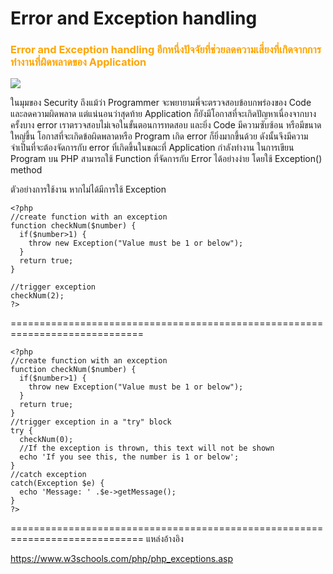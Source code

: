 # Error and Exception handling  

### <span style="color: orange">  Error and Exception handling อีกหนึ่งปัจจัยที่ช่วยลดความเสี่ยงที่เกิดจากการทำงานที่ผิดพลาดของ Application   </span>

![](img/err0.jpg)

ในมุมของ Security ถึงแม้ว่า Programmer จะพยายามพี่จะตรวจสอบข้อบกพร่องของ Code และลดความผิดพลาด แต่แน่นอนว่าสุดท้าย Application ก็ยังมีโอกาสที่จะเกิดปัญหาเนื่องจากบางครั้งบาง error เราตรวจสอบไม่เจอในขั้นตอนการทดสอบ และยิ่ง Code มีความซับซ้อน หรือมีขนาดใหญ่ขึ้น โอกาสที่จะเกิดข้อผิดพลาดหรือ Program เกิด  error ก็ยิ่งมากขึ้นด้วย ดังนั้นจึงมีความจำเป็นที่จะต้องจัดการกับ error ทิ่เกิดขึ้นในขณะที่ Application กำลังทำงาน ในการเขียน Program บน PHP สามารถใช้ Function ที่จัดการกับ Error ได้อย่างง่าย โดยใช้ Exception() method

ตัวอย่างการใช้งาน หากไม่ได้มีการใช้ Exception 
```
<?php
//create function with an exception
function checkNum($number) {
  if($number>1) {
    throw new Exception("Value must be 1 or below");
  }
  return true;
}

//trigger exception
checkNum(2);
?>
```
=============================================================================
```
<?php
//create function with an exception
function checkNum($number) {
  if($number>1) {
    throw new Exception("Value must be 1 or below");
  }
  return true;
}
//trigger exception in a "try" block
try {
  checkNum(0);
  //If the exception is thrown, this text will not be shown
  echo 'If you see this, the number is 1 or below';
}
//catch exception
catch(Exception $e) {
  echo 'Message: ' .$e->getMessage();
}
?>
```
=============================================================================
แหล่งอ้างอิง

https://www.w3schools.com/php/php_exceptions.asp
